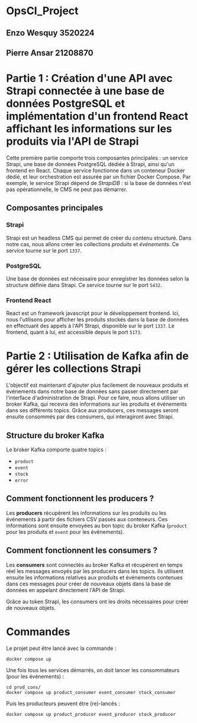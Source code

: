 # OpsCI_Project

## Enzo Wesquy 3520224
## Pierre Ansar 21208870

# Partie 1 : Création d'une API avec Strapi connectée à une base de données PostgreSQL et implémentation d'un frontend React affichant les informations sur les produits via l'API de Strapi  

Cette première partie comporte trois composantes principales : un service Strapi, une base de données PostgreSQL dédiée à Strapi, ainsi qu'un frontend en React. Chaque service fonctionne dans un conteneur Docker dédié, et leur orchestration est assurée par un fichier Docker Compose. Par exemple, le service Strapi dépend de *StrapiDB* : si la base de données n'est pas opérationnelle, le CMS ne peut pas démarrer.  

## Composantes principales  

### Strapi  
Strapi est un headless CMS qui permet de créer du contenu structuré. Dans notre cas, nous allons créer les collections *produits* et *événements*. Ce service tourne sur le port `1337`.  

### PostgreSQL  
Une base de données est nécessaire pour enregistrer les données selon la structure définie dans Strapi. Ce service tourne sur le port `5432`.  

### Frontend React  
React est un framework javascript pour le développement frontend. Ici, nous l'utilisons pour afficher les produits stockés dans la base de données en effectuant des appels à l'API Strapi, disponible sur le port `1337`. Le frontend, quant à lui, est accessible depuis le port `5173`.  

# Partie 2 : Utilisation de Kafka afin de gérer les collections Strapi  

L'objectif est maintenant d'ajouter plus facilement de nouveaux produits et événements dans notre base de données sans passer directement par l'interface d'administration de Strapi. Pour ce faire, nous allons utiliser un broker Kafka, qui recevra des informations sur les produits et événements dans ses différents topics. Grâce aux producers, ces messages seront ensuite consommés par des consumers, qui interagiront avec Strapi.  

## Structure du broker Kafka  

Le broker Kafka comporte quatre topics :  
- `product`  
- `event`  
- `stock`  
- `error`  

## Comment fonctionnent les producers ?  

Les **producers** récupèrent les informations sur les produits ou les événements à partir des fichiers CSV passés aux conteneurs. Ces informations sont ensuite envoyées au bon topic du broker Kafka (`product` pour les produits et `event` pour les événements).  

## Comment fonctionnent les consumers ?  

Les **consumers** sont connectés au broker Kafka et récupèrent en temps réel les messages envoyés par les producers dans les topics. Ils utilisent ensuite les informations relatives aux produits et événements contenues dans ces messages pour créer de nouveaux objets dans la base de données en appelant directement l'API de Strapi.  

Grâce au token Strapi, les consumers ont les droits nécessaires pour créer de nouveaux objets.  

# Commandes

Le projet peut être lancé avec la commande : 

```shell
docker compose up
```

Une fois tous les services démarrés, on doit lancer les consommateurs (pour les évènements) :

```shell
cd prod_cons/
docker compose up product_consumer event_consumer stock_consumer
```

Puis les producteurs peuvent être (re)-lancés :

```shell
docker compose up product_producer event_producer stock_producer
```
